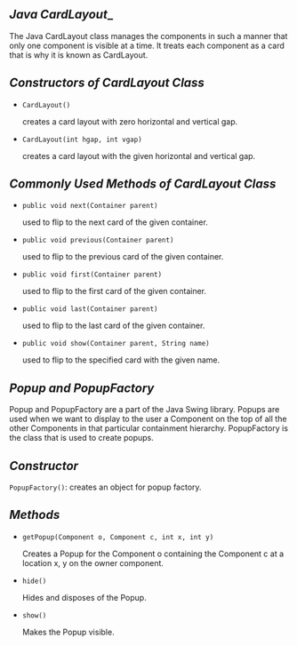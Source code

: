## _Java CardLayout__
The Java CardLayout class manages the components in such a manner that only one component is visible at a time. It treats each component as a card that is why it is known as CardLayout.

## _Constructors of CardLayout Class_

- `CardLayout()`

    creates a card layout with zero horizontal and vertical gap.

- `CardLayout(int hgap, int vgap)`

    creates a card layout with the given horizontal and vertical gap.

## _Commonly Used Methods of CardLayout Class_

- `public void next(Container parent)` 

    used to flip to the next card of the given container.

- `public void previous(Container parent)`
    
    used to flip to the previous card of the given container.

- `public void first(Container parent)`

    used to flip to the first card of the given container.

- `public void last(Container parent)`

    used to flip to the last card of the given container.

- `public void show(Container parent, String name)`

    used to flip to the specified card with the given name.


## _Popup and PopupFactory_
Popup and PopupFactory are a part of the Java Swing library. Popups are used when we want to display to the user a Component on the top of all the other Components in that particular containment hierarchy. PopupFactory is the class that is used to create popups.

## _Constructor_
`PopupFactory()`: creates an object for popup factory.

## _Methods_
- `getPopup(Component o, Component c, int x, int y)`	
        
    Creates a Popup for the Component o containing the Component c at a location x, y on the owner component.

- `hide()`	

    Hides and disposes of the Popup.

- `show()`
    
    Makes the Popup visible.
